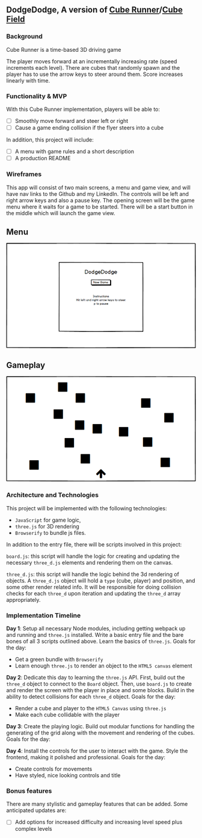 ## DodgeDodge, A version of [Cube Runner](https://itunes.apple.com/us/app/cube-runner/id284596345?mt=8)/[Cube Field](http://www.yoarcade.net/cubefieldfullscreen.php)

### Background

Cube Runner is a time-based 3D driving game

The player moves forward at an incrementally increasing rate (speed increments each level). There are cubes that randomly spawn and the player has to use the arrow keys to steer around them. Score increases linearly with time.

### Functionality & MVP  

With this Cube Runner implementation, players will be able to:

- [ ] Smoothly move forward and steer left or right
- [ ] Cause a game ending collision if the flyer steers into a cube

In addition, this project will include:

- [ ] A menu with game rules and a short description
- [ ] A production README

### Wireframes

This app will consist of two main screens, a menu and game view, and will have nav links to the Github and my LinkedIn. The controls will be left and right arrow keys and also a pause key. The opening screen will be the game menu where it waits for a game to be started. There will be a start button in the middle which will launch the game view.

## Menu
![wireframes](https://github.com/DaltheCow/DodgeDodge/blob/master/images/DodgeDodgeMenu.png)


## Gameplay
![wireframes](https://github.com/DaltheCow/DodgeDodge/blob/master/images/DodgeDodgeGame.png)


### Architecture and Technologies

This project will be implemented with the following technologies:

- `JavaScript` for game logic,
- `three.js` for 3D rendering
- `Browserify` to bundle js files.

In addition to the entry file, there will be scripts involved in this project:

`board.js`: this script will handle the logic for creating and updating the necessary `three_d.js` elements and rendering them on the canvas.

`three_d.js`: this script will handle the logic behind the 3d rendering of objects. A `three_d.js` object will hold a `type` (cube, player) and position, and some other render related info.  It will be responsible for doing collision checks for each `three_d` upon iteration and updating the `three_d` array appropriately.

### Implementation Timeline

**Day 1**: Setup all necessary Node modules, including getting webpack up and running and `three.js` installed. Write a basic entry file and the bare bones of all 3 scripts outlined above.  Learn the basics of `three.js`.  Goals for the day:

- Get a green bundle with `Browserify`
- Learn enough `three.js` to render an object to the `HTML5 canvas` element

**Day 2**: Dedicate this day to learning the `three.js` API.  First, build out the `three_d` object to connect to the `Board` object.  Then, use `board.js` to create and render the screen with the player in place and some blocks. Build in the ability to detect collisions for each `three_d` object.  Goals for the day:

- Render a cube and player to the `HTML5 Canvas` using `three.js`
- Make each cube collidable with the player

**Day 3**: Create the playing logic. Build out modular functions for handling the generating of the grid along with the movement and rendering of the cubes. Goals for the day:

**Day 4**: Install the controls for the user to interact with the game.  Style the frontend, making it polished and professional.  Goals for the day:

- Create controls for movements
- Have styled, nice looking controls and title

### Bonus features

There are many stylistic and gameplay features that can be added.  Some anticipated updates are:

- [ ] Add options for increased difficulty and increasing level speed plus complex levels
